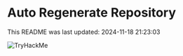 # Auto Regenerate Repository

This README was last updated: 2024-11-18 21:23:03

 ![TryHackMe](https://tryhackme.com/badge/533634)